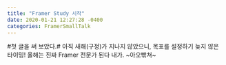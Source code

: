 ```yaml
---
title: "Framer Study 시작"
date: 2020-01-21 12:27:28 -0400
categories: FramerSmallTalk
---
```


#첫 글을 써 보았다.#
아직 새해(구정)가 지나지 않았으니,
목표를 설정하기 늦지 않은 타이밍! 올해는 진짜 Framer 전문가 된다 내가. ~아오빢쳐~ 

